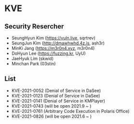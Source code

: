# KVE

## Security Resercher

- SeungHyun Kim (https://vuln.live, sqrtrev)
- SeungJun Kim  (http://dmawhwhd.4z.is, ash3r)
- MinKi Jang  (https://m3r0n4.xyz, m3r0n4)
- DoHyun Lee (https://fuzzing.kr, UyU)
- JaeHyuk Lim (skwid)
- Minchan Park (03stin)

## List

- KVE-2021-0052 (Denial of Service in DaSee)
- KVE-2021-0123 (Denial of Service in DaSee)
- KVE-2021-0141 (Denial of Service in KMPlayer)
- KVE-2021-0743 (will be open 2021.9 ~ )
- KVE-2021-0761	(Arbitrary Code Execution in Polaris Office)
- KVE-2021-0826 (will be open 2021.6 ~ )

